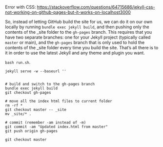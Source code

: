 Error with CSS: https://stackoverflow.com/questions/64715686/jekyll-css-not-working-on-github-pages-but-it-works-on-localhost3000

So, instead of letting GitHub build the site for us, we can do it on our own locally by running `bundle exec jekyll build`, and then pushing only the contents of the _site folder to the `gh-pages` branch. This requires that you have two separate branches: one for your Jekyll project (typically called `master` or main), and the `gh-pages` branch that is only used to hold the contents of the _site folder every time you build the site. That’s all there is to it in order to use the latest Jekyll and any theme and plugin you want.

`bash run.sh`.


```
jekyll serve -w --baseurl ''


# build and switch to the gh-pages branch
bundle exec jekyll build
git checkout gh-pages

# move all the index html files to current folder
rm -rf *
git checkout master -- _site
mv _site/* .

# commit (remember -am instead of -m)
git commit -am "Updated index.html from master"
git push origin gh-pages

git checkout master
```